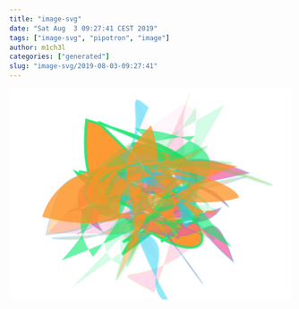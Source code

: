 ```yaml
---
title: "image-svg"
date: "Sat Aug  3 09:27:41 CEST 2019"
tags: ["image-svg", "pipotron", "image"]
author: m1ch3l
categories: ["generated"]
slug: "image-svg/2019-08-03-09:27:41"
---
```


![](image.svg)

